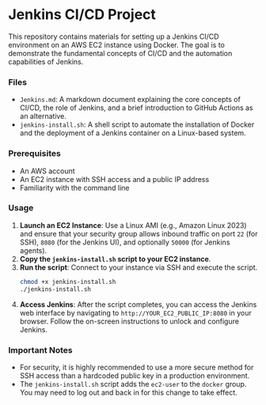 # Jenkins CI/CD Project

This repository contains materials for setting up a Jenkins CI/CD environment on an AWS EC2 instance using Docker. The goal is to demonstrate the fundamental concepts of CI/CD and the automation capabilities of Jenkins.

### Files

* `Jenkins.md`: A markdown document explaining the core concepts of CI/CD, the role of Jenkins, and a brief introduction to GitHub Actions as an alternative.
* `jenkins-install.sh`: A shell script to automate the installation of Docker and the deployment of a Jenkins container on a Linux-based system.

### Prerequisites

* An AWS account
* An EC2 instance with SSH access and a public IP address
* Familiarity with the command line

### Usage

1.  **Launch an EC2 Instance**: Use a Linux AMI (e.g., Amazon Linux 2023) and ensure that your security group allows inbound traffic on port `22` (for SSH), `8080` (for the Jenkins UI), and optionally `50000` (for Jenkins agents).
2.  **Copy the `jenkins-install.sh` script to your EC2 instance**.
3.  **Run the script**: Connect to your instance via SSH and execute the script.
    ```bash
    chmod +x jenkins-install.sh
    ./jenkins-install.sh
    ```
4.  **Access Jenkins**: After the script completes, you can access the Jenkins web interface by navigating to `http://YOUR_EC2_PUBLIC_IP:8080` in your browser. Follow the on-screen instructions to unlock and configure Jenkins.

### Important Notes

* For security, it is highly recommended to use a more secure method for SSH access than a hardcoded public key in a production environment.
* The `jenkins-install.sh` script adds the `ec2-user` to the `docker` group. You may need to log out and back in for this change to take effect.